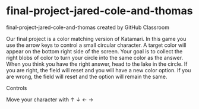# final-project-jared-cole-and-thomas
final-project-jared-cole-and-thomas created by GitHub Classroom

Our final project is a color matching version of Katamari. In this game you use the arrow keys to control a small circular character. A target color will appear on the bottom right side of the screen. Your goal is to collect the right blobs of color to turn your circle into the same color as the answer. When you think you have the right answer, head to the lake in the circle. If you are right, the field will reset and you will have a new color option. If you are wrong, the field will reset and the option will remain the same.

Controls

Move your character with ↑ ↓ ← →
